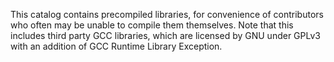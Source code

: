 This catalog contains precompiled libraries, for convenience of contributors who often may be unable to compile them themselves.
Note that this includes third party GCC libraries, which are licensed by GNU under GPLv3 with an addition of GCC Runtime Library Exception.

